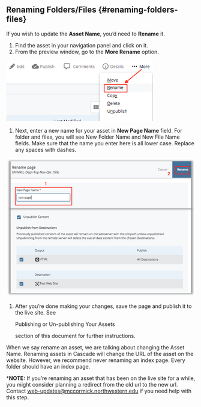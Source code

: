 ## Renaming Folders/Files {#renaming-folders-files}

If you wish to update the **Asset Name**, you’d need to **Rename** it.

1.  Find the asset in your navigation panel and click on it.
2.  From the preview window, go to the **More Rename** option.

![117](../assets/117.tiff)

1.  Next, enter a new name for your asset in **New Page Name** field. For folder and files, you will see New Folder Name and New File Name fields. Make sure that the name you enter here is all lower case. Replace any spaces with dashes.

![118](../assets/118.png)

1.  After you’re done making your changes, save the page and publish it to the live site. See

    Publishing or Un-publishing Your Assets

    section of this document for further instructions.

When we say rename an asset, we are talking about changing the Asset Name. Renaming assets in Cascade will change the URL of the asset on the website. However, we recommend never renaming an index page. Every folder should have an index page.

***NOTE:** If you’re renaming an asset that has been on the live site for a while, you might consider planning a redirect from the old url to the new url. Contact web-updates@mccormick.northwestern.edu if you need help with this step.
